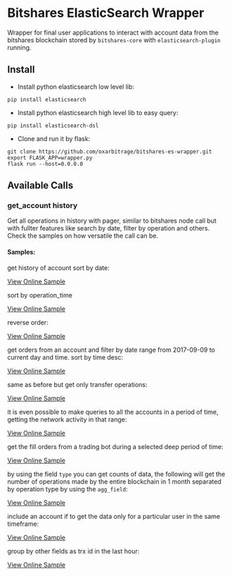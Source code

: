 # Bitshares ElasticSearch Wrapper

Wrapper for final user applications to interact with account data from the bitshares blockchain stored by  `bitshares-core` with `elasticsearch-plugin` running. 

## Install

- Install python elasticsearch low level lib:

`pip install elasticsearch`

- Install python elasticsearch high level lib to easy query:

`pip install elasticsearch-dsl`

- Clone and run it by flask:

```
git clone https://github.com/oxarbitrage/bitshares-es-wrapper.git
export FLASK_APP=wrapper.py
flask run --host=0.0.0.0
```
 
 ## Available Calls
 
 ### get_account history
 
Get all operations in history with pager, similar to bitshares node call but with fullter features like search by date, filter by operation and others. Check the samples on how versatile the call can be.
 
 #### Samples:
 
 get history of account sort by date:

[View Online Sample](http://209.188.21.157:5000/get_account_history?account_id=1.2.282&from=100&size=10&sort_by=block_data.block_time)

sort by operation_time

[View Online Sample](http://209.188.21.157:5000/get_account_history?account_id=1.2.282&from=100&size=10&sort_by=operation_type)

reverse order:

[View Online Sample](http://209.188.21.157:5000/get_account_history?account_id=1.2.282&from=100&size=10&sort_by=-operation_type)

get orders from an account and filter by date range from 2017-09-09 to current day and time. sort by time desc:

[View Online Sample](http://209.188.21.157:5000/get_account_history?account_id=1.2.282&from=0&size=10&sort_by=-block_data.block_time&from_date=2017-09-01&to_date=now)

same as before but get only transfer operations:

[View Online Sample](http://209.188.21.157:5000/get_account_history?account_id=1.2.282&from=0&size=10&sort_by=-block_data.block_time&from_date=2017-09-01&to_date=now&operation_type=0)

it is even possible to make queries to all the accounts in a period of time, getting the network activity in that range:

[View Online Sample](http://209.188.21.157:5000/get_account_history?from=0&size=10&sort_by=-block_data.block_time&from_date=2017-09-01&to_date=now)

get the fill orders from a trading bot during a selected deep period of time:

[View Online Sample](http://209.188.21.157:5000/get_account_history?account_id=1.2.36449&from=0&size=10&sort_by=-block_data.block_time&from_date=2016-10-01&to_date=2016-12-01&operation_type=4)

by using the field `type` you can get counts of data, the following will get the number of operations made by the entire blockchain in 1 month separated by operation type by using the `agg_field`:

[View Online Sample](http://209.188.21.157:5000/get_account_history?from_date=2017-11-01&to_date=2017-11-30&type=aggs&agg_field=operation_type)

include an account if to get the data only for a particular user in the same timeframe:
 
[View Online Sample](http://209.188.21.157:5000/get_account_history?account_id=1.2.282&from_date=2017-11-01&to_date=2017-11-30&type=aggs&agg_field=operation_type)

group by other fields as trx id in the last hour:

[View Online Sample](http://209.188.21.157:5000/get_account_history?from_date=now-1h&to_date=now&type=aggs&agg_field=block_data.trx_id.keyword)